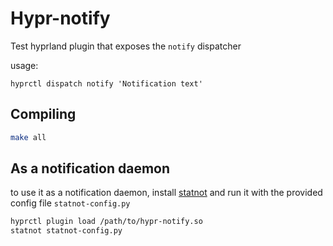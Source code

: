 # Hypr-notify

Test hyprland plugin that exposes the `notify` dispatcher

usage:

```
hyprctl dispatch notify 'Notification text'
```

## Compiling

```sh
make all
```

## As a notification daemon

to use it as a notification daemon, install [statnot](https://github.com/halhen/statnot) and run it 
with the provided config file 
`statnot-config.py`

```sh
hyprctl plugin load /path/to/hypr-notify.so
statnot statnot-config.py
```
